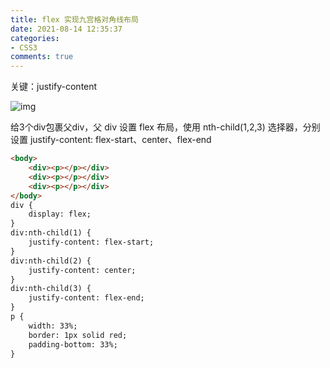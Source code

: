 ```yaml
---
title: flex 实现九宫格对角线布局
date: 2021-08-14 12:35:37
categories:
- CSS3
comments: true
---
```


关键：justify-content
<!-- more -->
![img](https://img2020.cnblogs.com/blog/1179058/202101/1179058-20210122104744061-1047565396.png)

给3个div包裹父div，父 div 设置 flex 布局，使用 nth-child(1,2,3) 选择器，分别设置 justify-content: flex-start、center、flex-end

```html
<body>
    <div><p></p></div>
    <div><p></p></div>
    <div><p></p></div>
</body>
div {
    display: flex;
}
div:nth-child(1) {
    justify-content: flex-start;
}
div:nth-child(2) {
    justify-content: center;
}
div:nth-child(3) {
    justify-content: flex-end;
}
p {
    width: 33%;
    border: 1px solid red;
    padding-bottom: 33%;
}
```

